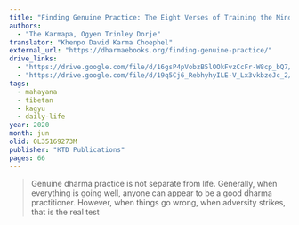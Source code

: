 ```yaml
---
title: "Finding Genuine Practice: The Eight Verses of Training the Mind"
authors:
  - "The Karmapa, Ogyen Trinley Dorje"
translator: "Khenpo David Karma Choephel"
external_url: "https://dharmaebooks.org/finding-genuine-practice/"
drive_links:
  - "https://drive.google.com/file/d/16gsP4pVobzB5lOOkFvzCcFr-W8cp_bQ7/view?usp=drivesdk"
  - "https://drive.google.com/file/d/19q5Cj6_RebhyhyILE-V_Lx3vkbzeJc_2/view?usp=drivesdk"
tags:
  - mahayana
  - tibetan
  - kagyu
  - daily-life
year: 2020
month: jun
olid: OL35169273M
publisher: "KTD Publications"
pages: 66
---
```


> Genuine dharma practice is not separate from life. Generally, when everything is going well, anyone can appear to be a good dharma practitioner. However, when things go wrong, when adversity strikes, that is the real test
